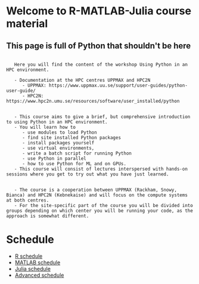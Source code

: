 # Welcome to R-MATLAB-Julia course material

## This page is full of Python that shouldn't be here

```{admonition} This material

   Here you will find the content of the workshop Using Python in an HPC environment.

   - Documentation at the HPC centres UPPMAX and HPC2N
      - UPPMAX: https://www.uppmax.uu.se/support/user-guides/python-user-guide/
      - HPC2N: https://www.hpc2n.umu.se/resources/software/user_installed/python
```

```{admonition} Content

   - This course aims to give a brief, but comprehensive introduction to using Python in an HPC environment.
   - You will learn how to
      - use modules to load Python
      - find site installed Python packages
      - install packages yourself
      - use virtual environments,
      - write a batch script for running Python
      - use Python in parallel
      - how to use Python for ML and on GPUs.
   - This course will consist of lectures interspersed with hands-on sessions where you get to try out what you have just learned.
```

```{admonition} Cluster-specific approaches

   - The course is a cooperation between UPPMAX (Rackham, Snowy, Bianca) and HPC2N (Kebnekaise) and will focus on the compute systems at both centres.
   - For the site-specific part of the course you will be divided into groups depending on which center you will be running your code, as the approach is somewhat different.
```

# Schedule

- [R schedule](r/schedule.md)
- [MATLAB schedule](matlab/schedule.md)
- [Julia schedule](julia/schedule.md)
- [Advanced schedule](advanced/schedule.md)


